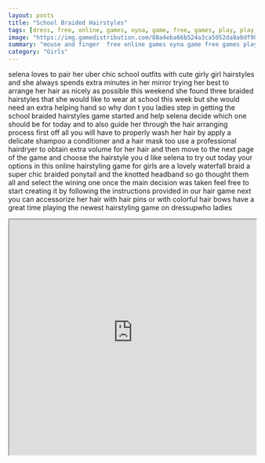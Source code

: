 ```yaml
---
layout: posts
title: "School Braided Hairstyles"
tags: [dress, free, online, games, oyna, game, free, games, play, play, games]
image: "https://img.gamedistribution.com/88a4eba66b524a3ca5052da8a0df98ef.jpg"
summary: "mouse and finger  free online games oyna game free games play play games"
category: "Girls"
---
```


selena loves to pair her uber chic school outfits with cute girly girl hairstyles and she always spends extra minutes in her mirror trying her best to arrange her hair as nicely as possible this weekend she found three braided hairstyles that she would like to wear at school this week but she would need an extra helping hand so why don t you ladies step in getting the school braided hairstyles game started and help selena decide which one should be for today and to also guide her through the hair arranging process first off all you will have to properly wash her hair by apply a delicate shampoo a conditioner and a hair mask too use a professional hairdryer to obtain extra volume for her hair and then move to the next page of the game and choose the hairstyle you d like selena to try out today your options in this online hairstyling game for girls are a lovely waterfall braid a super chic braided ponytail and the knotted headband so go thought them all and select the wining one once the main decision was taken feel free to start creating it by following the instructions provided in our hair game next you can accessorize her hair with hair pins or with colorful hair bows have a great time playing the newest hairstyling game on dressupwho ladies

<iframe width="100%" height="480px;" src="https://html5.gamedistribution.com/88a4eba66b524a3ca5052da8a0df98ef/"></iframe>